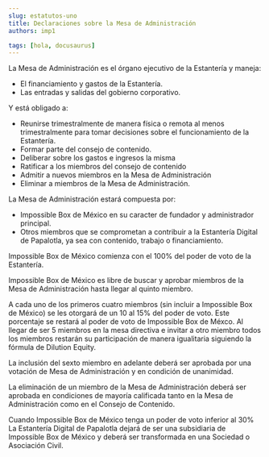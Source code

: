 ```yaml
---
slug: estatutos-uno
title: Declaraciones sobre la Mesa de Administración
authors: imp1

tags: [hola, docusaurus]
---
```


La Mesa de Administración es el órgano ejecutivo de la Estantería y maneja:

- El financiamiento y gastos de la Estantería.
- Las entradas y salidas del gobierno corporativo.

Y está obligado a:

- Reunirse trimestralmente de manera física o remota al menos trimestralmente para tomar decisiones sobre el funcionamiento de la Estantería.
- Formar parte del consejo de contenido.
- Deliberar sobre los gastos e ingresos la misma
- Ratificar a los miembros del consejo de contenido
- Admitir a nuevos miembros en la Mesa de Administración
- Eliminar a miembros de la Mesa de Administración.

La Mesa de Administración estará compuesta por:

- Impossible Box de México en su caracter de fundador y administrador principal.
- Otros miembros que se comprometan a contribuir a la Estantería Digital de Papalotla, ya sea con contenido, trabajo o financiamiento.

Impossible Box de México comienza con el 100% del poder de voto de la Estantería.

Impossible Box de México es libre de buscar y  aprobar miembros de la Mesa de Administración hasta llegar al quinto miembro.

A cada uno de los primeros cuatro miembros (sin incluir a Impossible Box de México) se les otorgará de un 10 al 15% del poder de voto. Este porcentaje se restará al poder de voto de Impossible Box de Méxco. Al llegar de ser 5 miembros en la mesa directiva e invitar a otro miembro todos los miembros restarán su participación de manera igualitaria siguiendo la fórmula de Dilution Equity.

La inclusión del sexto miembro en adelante deberá ser aprobada por una votación de Mesa de Administración y en condición de unanimidad.

La eliminación de un miembro de la Mesa de Administración deberá ser aprobada en condiciones de mayoría calificada tanto en la Mesa de Administración como en el Consejo de Contenido.

Cuando Impossible Box de México tenga un poder de voto inferior al 30% La Estantería Digital de Papalotla dejará de ser una subsidiaria de Impossible Box de México y deberá ser transformada en una Sociedad o Asociación Civil.
